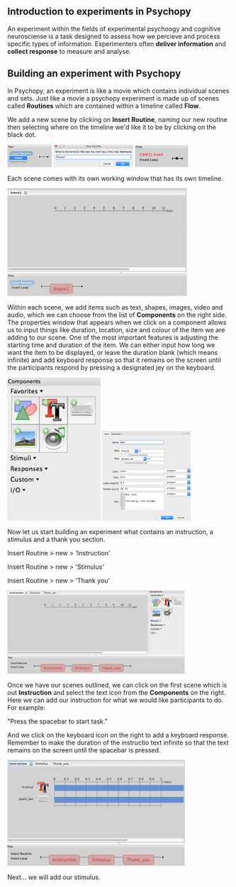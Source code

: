 
**Introduction to experiments in Psychopy**
-

An experiment within the fields of experimental psychoogy and cognitive neurosciense is a task designed to assess how we percieve and process specific types of information. Experimenters often **deliver information** and **collect response** to measure and analyse.


**Building an experiment with Psychopy**
-
In Psychopy, an experiment is like a movie which contains individual scenes and sets. Just like a movie a psychopy experiment is made up of scenes called **Routines** which are contained within a timeline called **Flow**. 

We add a new scene by clicking on **Insert Routine**, naming our new routine then selecting where on the timeline we'd like it to be by clicking on the black dot.

<img src="./gui_shots/new.png" alt="name scene" style="width: 100px;"/> <img src="./gui_shots/name.png" alt="name scene" style="width: 180px;"/> <img src="./gui_shots/insert.png" alt="insert scene" style="width: 120px;"/>

Each scene comes with its own working window that has its own timeline.

<img src="./gui_shots/scene1.png" alt="add scene" style="width: 405px;"/> 


Within each scene, we add items such as text, shapes, images, video and audio, which we can choose from the list of **Components** on the right side. The properties window that appears when we click on a component allows us to input things like duration, location, size and colour of the item we are adding to our scene. One of the most important features is adjusting the starting time and duration of the item.  We can either input how long we want the item to be displayed, or leave the duration blank (which means infinite) and add keyboard response so that it remains on the screen until the participants respond by pressing a designated jey on the keyboard.


<img src="./gui_shots/components.png" alt="Drawing" style="width: 210px;"/> <img src="./gui_shots/properties.png" alt="Drawing" style="width: 200px;"/>

Now let us start building an experiment what contains an instruction, a stimulus and a thank you section.

Insert Routine > new > 'Instruction'

Insert Routine > new > 'Stimulus'

Insert Routine > new > 'Thank you'

<img src="./gui_shots/experiment.png" alt="Drawing" style="width: 400px;"/>

Once we have our scenes outlined, we can click on the first scene which is out **Instruction** and select the text icon from the **Components** on the right.  Here we can add our instruction for what we would like participants to do.  For example:

"Press the spacebar to start task."

And we click on the keyboard icon on the right to add a keyboard response.  Remember to make the duration of the instructio text infinite so that the text remains on the screen until the spacebar is pressed.  

<img src="./gui_shots/instruct.png" alt="Drawing" style="width: 400px;"/>

Next... we will add our stimulus.


















